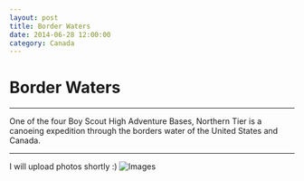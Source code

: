 ```yaml
---
layout: post
title: Border Waters
date: 2014-06-28 12:00:00
category: Canada
---
```



# Border Waters

---

One of the four Boy Scout High Adventure Bases, Northern Tier is a canoeing expedition through the borders water of the United States and Canada.

---

I will upload photos shortly :)
![Images](/blog/images/Canada)